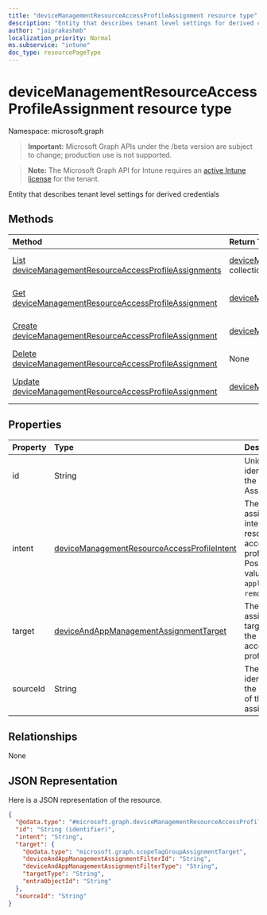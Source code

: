```yaml
---
title: "deviceManagementResourceAccessProfileAssignment resource type"
description: "Entity that describes tenant level settings for derived credentials"
author: "jaiprakashmb"
localization_priority: Normal
ms.subservice: "intune"
doc_type: resourcePageType
---
```


# deviceManagementResourceAccessProfileAssignment resource type

Namespace: microsoft.graph
> **Important:** Microsoft Graph APIs under the /beta version are subject to change; production use is not supported.

> **Note:** The Microsoft Graph API for Intune requires an [active Intune license](https://go.microsoft.com/fwlink/?linkid=839381) for the tenant.


Entity that describes tenant level settings for derived credentials

## Methods
|Method|Return Type|Description|
|:---|:---|:---|
|[List deviceManagementResourceAccessProfileAssignments](../api/intune-rapolicy-devicemanagementresourceaccessprofileassignment-list.md)|[deviceManagementResourceAccessProfileAssignment](../resources/intune-rapolicy-devicemanagementresourceaccessprofileassignment.md) collection|List properties and relationships of the [deviceManagementResourceAccessProfileAssignment](../resources/intune-rapolicy-devicemanagementresourceaccessprofileassignment.md) objects.|
|[Get deviceManagementResourceAccessProfileAssignment](../api/intune-rapolicy-devicemanagementresourceaccessprofileassignment-get.md)|[deviceManagementResourceAccessProfileAssignment](../resources/intune-rapolicy-devicemanagementresourceaccessprofileassignment.md)|Read properties and relationships of the [deviceManagementResourceAccessProfileAssignment](../resources/intune-rapolicy-devicemanagementresourceaccessprofileassignment.md) object.|
|[Create deviceManagementResourceAccessProfileAssignment](../api/intune-rapolicy-devicemanagementresourceaccessprofileassignment-create.md)|[deviceManagementResourceAccessProfileAssignment](../resources/intune-rapolicy-devicemanagementresourceaccessprofileassignment.md)|Create a new [deviceManagementResourceAccessProfileAssignment](../resources/intune-rapolicy-devicemanagementresourceaccessprofileassignment.md) object.|
|[Delete deviceManagementResourceAccessProfileAssignment](../api/intune-rapolicy-devicemanagementresourceaccessprofileassignment-delete.md)|None|Deletes a [deviceManagementResourceAccessProfileAssignment](../resources/intune-rapolicy-devicemanagementresourceaccessprofileassignment.md).|
|[Update deviceManagementResourceAccessProfileAssignment](../api/intune-rapolicy-devicemanagementresourceaccessprofileassignment-update.md)|[deviceManagementResourceAccessProfileAssignment](../resources/intune-rapolicy-devicemanagementresourceaccessprofileassignment.md)|Update the properties of a [deviceManagementResourceAccessProfileAssignment](../resources/intune-rapolicy-devicemanagementresourceaccessprofileassignment.md) object.|

## Properties
|Property|Type|Description|
|:---|:---|:---|
|id|String|Unique identifier for the Assignments|
|intent|[deviceManagementResourceAccessProfileIntent](../resources/intune-rapolicy-devicemanagementresourceaccessprofileintent.md)|The assignment intent for the resource access profile. Possible values are: `apply`, `remove`.|
|target|[deviceAndAppManagementAssignmentTarget](../resources/intune-shared-deviceandappmanagementassignmenttarget.md)|The assignment target for the resource access profile.|
|sourceId|String|The identifier of the source of the assignment.|

## Relationships
None

## JSON Representation
Here is a JSON representation of the resource.
<!-- {
  "blockType": "resource",
  "keyProperty": "id",
  "@odata.type": "microsoft.graph.deviceManagementResourceAccessProfileAssignment"
}
-->
``` json
{
  "@odata.type": "#microsoft.graph.deviceManagementResourceAccessProfileAssignment",
  "id": "String (identifier)",
  "intent": "String",
  "target": {
    "@odata.type": "microsoft.graph.scopeTagGroupAssignmentTarget",
    "deviceAndAppManagementAssignmentFilterId": "String",
    "deviceAndAppManagementAssignmentFilterType": "String",
    "targetType": "String",
    "entraObjectId": "String"
  },
  "sourceId": "String"
}
```
